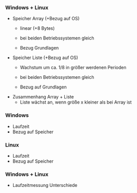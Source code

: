 

### Windows + Linux
- Speicher Array (+Bezug auf OS)
    - linear (+8 Bytes)
    - bei beiden Betriebssystemen gleich

    - Bezug Grundlagen
- Speicher Liste (+Bezug auf OS)
    - Wachstum um ca. 1/8 in größer werdenen Perioden
    - bei beiden Betriebssystemen gleich

    - Bezug auf Grundlagen
- Zusammenhang Array + Liste
    - Liste wächst an, wenn größe x kleiner als bei Array ist
### Windows
- Laufzeit
- Bezug auf Speicher

### Linux
- Laufzeit
- Bezug auf Speicher

### Windows + Linux
- Laufzeitmessung Unterschiede